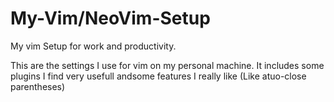 # My-Vim/NeoVim-Setup
My vim Setup for work and productivity.

This are the settings I use for vim on my personal machine. It includes some plugins I find very usefull andsome features I really like (Like atuo-close parentheses)
